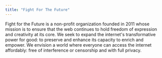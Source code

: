 ```yaml
---
title: "Fight For The Future"
---
```


Fight for the Future is a non-profit organization founded in 2011 whose mission is to ensure that the web continues to hold freedom of expression and creativity at its core. We seek to expand the internet's transformative power for good: to preserve and enhance its capacity to enrich and empower. We envision a world where everyone can access the internet affordably: free of interference or censorship and with full privacy.

